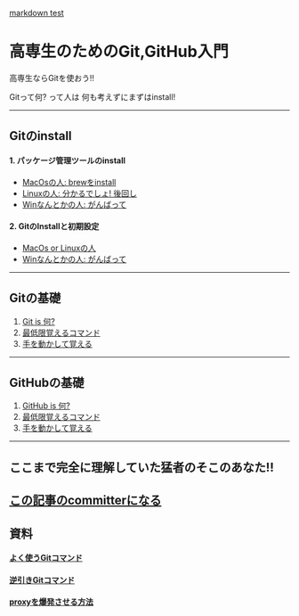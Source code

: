 [markdown test](https://github.com/fuller-kport/GitTraining/blob/master/MARKDOWN_TEST.md)

# 高専生のためのGit,GitHub入門

高専生ならGitを使おう!!

Gitって何? って人は 何も考えずにまずはinstall!

---
## Gitのinstall
#### 1. パッケージ管理ツールのinstall
- [MacOsの人: brewをinstall](https://google.com)
- [Linuxの人: 分かるでしょ! 後回し](https://google.com)
- [Winなんとかの人: がんばって](https://google.com)
#### 2. GitのInstallと初期設定
- [MacOs or Linuxの人](https://google.com)
- [Winなんとかの人: がんばって](https://google.com)
---
## Gitの基礎
1. [Git is 何?](https://google.com)
1. [最低限覚えるコマンド](https://google.com)
1. [手を動かして覚える](https://google.com)
---
## GitHubの基礎
1. [GitHub is 何?](https://google.com)
1. [最低限覚えるコマンド](https://google.com)
1. [手を動かして覚える](https://google.com)

---
## ここまで完全に理解していた猛者のそこのあなた!!
[この記事のcommitterになる](https://google.com)
---

## 資料
#### [よく使うGitコマンド](https://google.com)
#### [逆引きGitコマンド](https://google.com)
#### [proxyを爆発させる方法](https://google.com)
